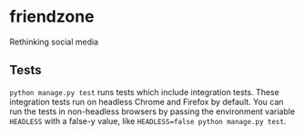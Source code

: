 # friendzone
Rethinking social media

## Tests
`python manage.py test` runs tests which include integration tests. These
integration tests run on headless Chrome and Firefox by default. You can run
the tests in non-headless browsers by passing the environment variable
`HEADLESS` with a false-y value, like `HEADLESS=false python manage.py test`.
